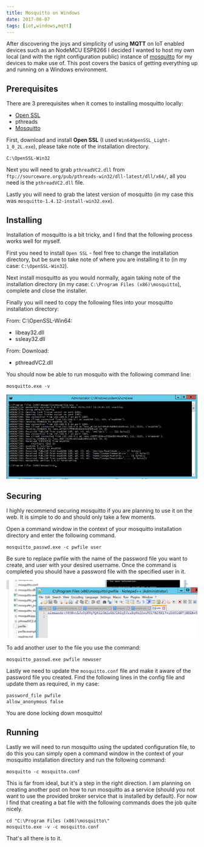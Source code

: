 ```yaml
---
title: Mosquitto on Windows
date: 2017-06-07
tags: [iot,windows,mqtt]
---
```


After discovering the joys and simplicity of using **MQTT** on IoT enabled devices such as an NodeMCU ESP8266 I decided I wanted to host my own local (and with the right configuration public) instance of [mosquitto](https://mosquitto.org/download/) for my devices to make use of. This post covers the basics of getting everything up and running on a Windows environment.

## Prerequisites
There are 3 prerequisites when it comes to installing mosquitto locally:

- [Open SSL](https://slproweb.com/products/Win32OpenSSL.html)
- pthreads
- [Mosquitto](https://mosquitto.org/download/)

First, download and install **Open SSL** (I used `Win64OpenSSL_Light-1_0_2L.exe`), please take note of the installation directory.

```
C:\OpenSSL-Win32
```

Next you will need to grab `pthreadVC2.dll` from `ftp://sourceware.org/pub/pthreads-win32/dll-latest/dll/x64/`, all you need is the `pthreadVC2.dll` file.

Lastly you will need to grab the latest version of mosquitto (in my case this was `mosquitto-1.4.12-install-win32.exe`).

## Installing
Installation of mosquitto is a bit tricky, and I find that the following process works well for myself.

First you need to install `Open SSL` - feel free to change the installation directory, but be sure to take note of where you are installing it to (in my case: `C:\OpenSSL-Win32`).

Next install mosquitto as you would normally, again taking note of the installation directory (in my case: `C:\Program Files (x86)\mosquitto`), complete and close the installer.

Finally you will need to copy the following files into your mosquitto installation directory:

From: C:\OpenSSL-Win64:

- libeay32.dll
- ssleay32.dll

From: Download:

- pthreadVC2.dll

You should now be able to run mosquito with the following command line:

```
mosquitto.exe -v
```

<img src="./001.png" alt="">

## Securing
I highly recommend securing mosquitto if you are planning to use it on the web. It is simple to do and should only take a few moments.

Open a command window in the context of your mosquitto installation directory and enter the following command.

```
mosquitto_passwd.exe -c pwfile user
```

Be sure to replace pwfile with the name of the password file you want to create, and user with your desired username. Once the command is completed you should have a password file with the specified user in it.

<img src="./002.png" alt="">

To add another user to the file you use the command:

```
mosquitto_passwd.exe pwfile newuser
```

Lastly we need to update the `mosquitto.conf` file and make it aware of the password file you created. Find the following lines in the config file and update them as required, in my case:

```
password_file pwfile
allow_anonymous false
```

You are done locking down mosquitto!

## Running
Lastly we will need to run mosquitto using the updated configuration file, to do this you can simply open a command window in the context of your mosquitto installation directory and run the following command:

```
mosquitto -c mosquitto.conf
```

This is far from ideal, but it's a step in the right direction. I am planning on creating another post on how to run mosquitto as a service (should you not want to use the provided broker service that is installed by default). For now I find that creating a bat file with the following commands does the job quite nicely.

```
cd "C:\Program Files (x86)\mosquitto\"
mosquitto.exe -v -c mosquitto.conf
```

That's all there is to it.
